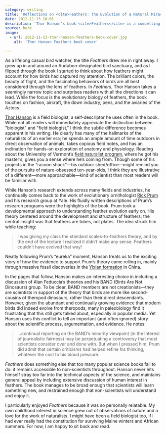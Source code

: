 ```yaml
---
category: writing
title: 'Reflections on <cite>Feathers: the Evolution of a Natural Miracle</cite>'
date: 2012-11-13 10:01
description: 'Thor Hanson’s book <cite>Feathers</cite> is a compelling read, touching on the biology, history, and culture of feathers.'
source: here
image:
  - url: 2012-11-13-thor-hanson-feathers-book-cover.jpg
    alt: 'Thor Hanson Feathers book cover'

---
```


As a lifelong casual bird watcher, the title <cite>Feathers</cite> drew me in right away. I grew up in and around an Audubon-designated bird sanctuary, and as I flipped through the book I started to think about how feathers might account for how birds had captured my attention. The brilliant colors, the beauty of flight, and the fascinating behaviors of birds are all best considered through the lens of feathers. In <cite>Feathers</cite>, Thor Hanson takes a seemingly narrow topic and surprises readers with all the directions it can lead. While the focus is the evolutionary biology of feathers, the book touches on fashion, aircraft, the down industry, pens, and the aviaries of the Aztecs.

<!-- {/% figure_img right narrow 0 %} -->

[Thor Hanson](http://thorhanson.net/About.html) is a field biologist, a self-descriptor he uses often in the book. While not all readers will immediately appreciate the distinction between "biologist" and "field biologist," I think the subtle difference becomes apparent in his writing. He clearly has many of the hallmarks of the naturalists of an earlier era; he spends an ample amount of time outdoors in direct observation of animals, takes copious field notes, and has an inclination for hands-on exploration of anatomy and physiology. Reading about the University of Vermont’s [field naturalist program](http://www.uvm.edu/~fntrlst/), where he got his master’s, gives you a sense where he’s coming from. Though some of his projects in the “racoon shack”—his outdoor shed/office—might remind you of the pursuits of nature-obsessed ten-year-olds, I think they are illustrative of a different—more approachable—kind of scientist than most readers will be familiar with.

While Hanson’s research extends across many fields and industries, he continually comes back to the work of evolutionary ornithologist [Rick Prum](http://www.yale.edu/eeb/prum/index.htm) and his research group at Yale. His fluidly written descriptions of Prum’s research programs were the highlights of the book. Prum took a developmental approach to understanding feather evolution early on. His theory centered around the development and structure of feathers; the central insight was that feathers are tubes, not plates. The idea struck him while teaching:

>I was giving my class the standard scales-to-feathers theory, and by the end of the lecture I realized it didn’t make any sense. Feathers couldn’t have evolved that way!

Neatly following Prum’s “eureka” moment, Hanson treats us to the exciting story of how the evidence to support Prum’s theory came rolling in, mainly through massive fossil discoveries in the [Yixian formation](http://en.wikipedia.org/wiki/Yixian_Formation) in China.

In the pages that follow, Hanson makes an interesting choice in including a discussion of Alan Feduccia’s theories and his BAND (Birds Are Not Dinosaurs) group. To be clear, BAND members are not creationists—they are scientists in support of the theory that birds are more like second-cousins of theropod dinosaurs, rather than their direct descendants. However, given the abundant and continually growing evidence that modern birds did indeed evolve from theropods, many in paleobiology find it frustrating that this still gets talked about, especially in popular media. Yet Hanson uses this conflict to tell an important (and often ignored) story about the scientific process, argumentation, and evidence. He notes:

>…continual reporting on the BAND’s minority viewpoint (in the interest of journalistic fairness) may be perpetuating a controversy that most scientists consider over and done with. But when I pressed him, Prum did admit that certain criticisms had helped refine his thinking, whatever the cost to his blood pressure.

<cite>Feathers</cite> does something else that too many popular science books fail to do: it remains accessible to non-scientists throughout. Hanson never lets himself stray too far into the technical aspects of the science, and maintains general appeal by including extensive discussion of human interest in feathers. The book manages to be broad enough that scientists will learn something new, and restrained enough that non-scientists will understand and enjoy it.

I particularly enjoyed <cite>Feathers</cite> because it was so personally relatable. My own childhood interest in science grew out of observations of nature and a love for the work of naturalists. I might have been a field biologist too, if I had ever really had the constitution for surviving Maine winters and African summers. For now, I am happy to sit back and read.
